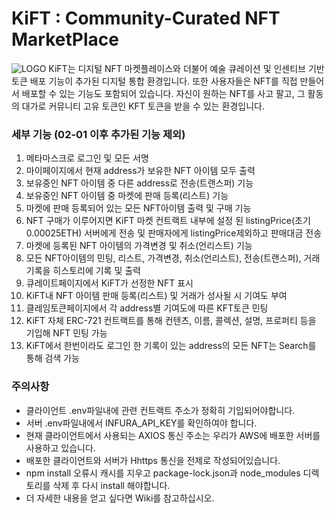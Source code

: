 # KiFT : Community-Curated NFT MarketPlace
![LOGO](https://codestates.notion.site/image/https%3A%2F%2Fs3-us-west-2.amazonaws.com%2Fsecure.notion-static.com%2Ff8d283a8-9024-46c1-b8b9-d02add9a5152%2FScreen_Shot_2022-01-28_at_11.25.47_AM.png?table=block&id=8606192e-26a5-4375-9b9a-9aab3931fdc2&spaceId=82d63a72-8254-4cde-bf1e-b2597b7c099c&width=2000&userId=&cache=v2)
KiFT는 디지털 NFT 마켓플레이스와 더불어 예술 큐레이션 및 인센티브 기반 토큰 배포 기능이 추가된 디지털 통합 환경입니다. 또한 사용자들은 NFT를 직접 만들어서 배포할 수 있는 기능도 포함되어 있습니다. 자신이 원하는 NFT를 사고 팔고, 그 활동의 대가로 커뮤니티 고유 토큰인 KFT 토큰을 받을 수 있는 환경입니다.

### 세부 기능 (02-01 이후 추가된 기능 제외)
1. 메타마스크로 로그인 및 모든 서명 
2. 마이페이지에서 현재 address가 보유한 NFT 아이템 모두 출력
3. 보유중인 NFT 아이템 중 다른 address로 전송(트랜스퍼) 기능
4. 보유중인 NFT 아이템 중 마켓에 판매 등록(리스트) 기능
5. 마켓에 판매 등록되어 있는 모든 NFT아이템 출력 및 구매 기능
6. NFT 구매가 이루어지면 KiFT 마켓 컨트랙트 내부에 설정 된 listingPrice(초기 0.00025ETH) 서버에게 전송 및 판매자에게 listingPrice제외하고 판매대금 전송
7. 마켓에 등록된 NFT 아이템의 가격변경 및 취소(언리스트) 기능
8. 모든 NFT아이템의 민팅, 리스트, 가격변경, 취소(언리스트), 전송(트랜스퍼), 거래 기록을 히스토리에 기록 및 출력
9. 큐레이트페이지에서 KiFT가 선정한 NFT 표시
10. KiFT내 NFT 아이템 판매 등록(리스트) 및 거래가 성사될 시 기여도 부여
11. 클레임토큰페이지에서 각 address별 기여도에 따른 KFT토큰 민팅
12. KiFT 자체 ERC-721 컨트랙트를 통해 컨텐츠, 이름, 콜렉션, 설명, 프로퍼티 등을 기입해 NFT 민팅 가능
13. KiFT에서 한번이라도 로그인 한 기록이 있는 address의 모든 NFT는 Search를 통해 검색 가능

### 주의사항
- 클라이언트 .env파일내에 관련 컨트랙트 주소가 정확히 기입되어야합니다.
- 서버 .env파일내에서 INFURA_API_KEY를 확인하여야 합니다.
- 현재 클라이언트에서 사용되는 AXIOS 통신 주소는 우리가 AWS에 배포한 서버를 사용하고 있습니다.
- 배포한 클라이언트와 서버가 Hhttps 통신을 전제로 작성되어있습니다.
- npm install 오류시 캐시를 지우고 package-lock.json과 node_modules 디렉토리를 삭제 후 다시 install 해야합니다.
- 더 자세한 내용을 얻고 싶다면 Wiki를 참고하십시오.
